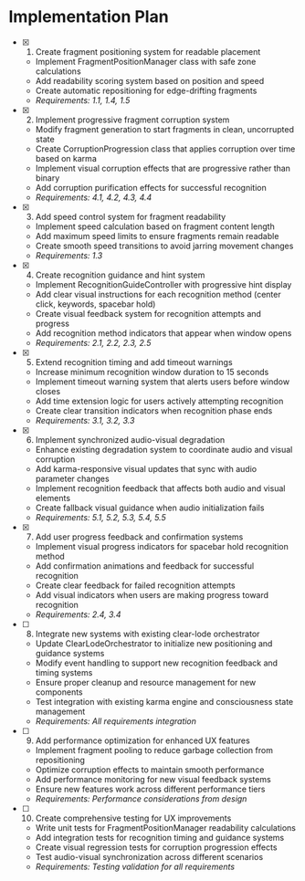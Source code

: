 # Implementation Plan

- [x] 1. Create fragment positioning system for readable placement

  - Implement FragmentPositionManager class with safe zone calculations
  - Add readability scoring system based on position and speed
  - Create automatic repositioning for edge-drifting fragments
  - _Requirements: 1.1, 1.4, 1.5_

- [x] 2. Implement progressive fragment corruption system

  - Modify fragment generation to start fragments in clean, uncorrupted state
  - Create CorruptionProgression class that applies corruption over time based on karma
  - Implement visual corruption effects that are progressive rather than binary
  - Add corruption purification effects for successful recognition
  - _Requirements: 4.1, 4.2, 4.3, 4.4_

- [x] 3. Add speed control system for fragment readability

  - Implement speed calculation based on fragment content length
  - Add maximum speed limits to ensure fragments remain readable
  - Create smooth speed transitions to avoid jarring movement changes
  - _Requirements: 1.3_

- [x] 4. Create recognition guidance and hint system

  - Implement RecognitionGuideController with progressive hint display
  - Add clear visual instructions for each recognition method (center click, keywords, spacebar hold)
  - Create visual feedback system for recognition attempts and progress
  - Add recognition method indicators that appear when window opens
  - _Requirements: 2.1, 2.2, 2.3, 2.5_

- [x] 5. Extend recognition timing and add timeout warnings

  - Increase minimum recognition window duration to 15 seconds
  - Implement timeout warning system that alerts users before window closes
  - Add time extension logic for users actively attempting recognition
  - Create clear transition indicators when recognition phase ends
  - _Requirements: 3.1, 3.2, 3.3_

- [x] 6. Implement synchronized audio-visual degradation


  - Enhance existing degradation system to coordinate audio and visual corruption
  - Add karma-responsive visual updates that sync with audio parameter changes
  - Implement recognition feedback that affects both audio and visual elements
  - Create fallback visual guidance when audio initialization fails
  - _Requirements: 5.1, 5.2, 5.3, 5.4, 5.5_

- [x] 7. Add user progress feedback and confirmation systems





  - Implement visual progress indicators for spacebar hold recognition method
  - Add confirmation animations and feedback for successful recognition
  - Create clear feedback for failed recognition attempts
  - Add visual indicators when users are making progress toward recognition
  - _Requirements: 2.4, 3.4_

- [ ] 8. Integrate new systems with existing clear-lode orchestrator

  - Update ClearLodeOrchestrator to initialize new positioning and guidance systems
  - Modify event handling to support new recognition feedback and timing systems
  - Ensure proper cleanup and resource management for new components
  - Test integration with existing karma engine and consciousness state management
  - _Requirements: All requirements integration_

- [ ] 9. Add performance optimization for enhanced UX features

  - Implement fragment pooling to reduce garbage collection from repositioning
  - Optimize corruption effects to maintain smooth performance
  - Add performance monitoring for new visual feedback systems
  - Ensure new features work across different performance tiers
  - _Requirements: Performance considerations from design_

- [ ] 10. Create comprehensive testing for UX improvements
  - Write unit tests for FragmentPositionManager readability calculations
  - Add integration tests for recognition timing and guidance systems
  - Create visual regression tests for corruption progression effects
  - Test audio-visual synchronization across different scenarios
  - _Requirements: Testing validation for all requirements_
